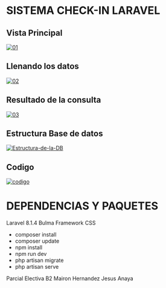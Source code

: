 # SISTEMA CHECK-IN LARAVEL
## Vista Principal
    
<a href="#"><img src="https://i.ibb.co/XsHHtpd/01.jpg" alt="01" border="0"></a>

## Llenando los datos
<a href="#"><img src="https://i.ibb.co/m5RHFjs/02.jpg" alt="02" border="0"></a>

## Resultado de la consulta
<a href="#"><img src="https://i.ibb.co/k5HFB1P/03.jpg" alt="03" border="0"></a>

## Estructura Base de datos
<a href="#"><img src="https://i.ibb.co/RT1HKzB/Estructura-de-la-DB.jpg" alt="Estructura-de-la-DB" border="0"></a>
## Codigo
<a href="#"><img src="https://i.ibb.co/VQQzTbc/codigo.jpg" alt="codigo" border="0"></a>

# DEPENDENCIAS Y PAQUETES

Laravel 8.1.4
Bulma Framework CSS



- composer install 
- composer update 
- npm install
- npm run dev
- php artisan migrate
- php artisan serve

Parcial Electiva B2 
Mairon Hernandez 
Jesus Anaya

